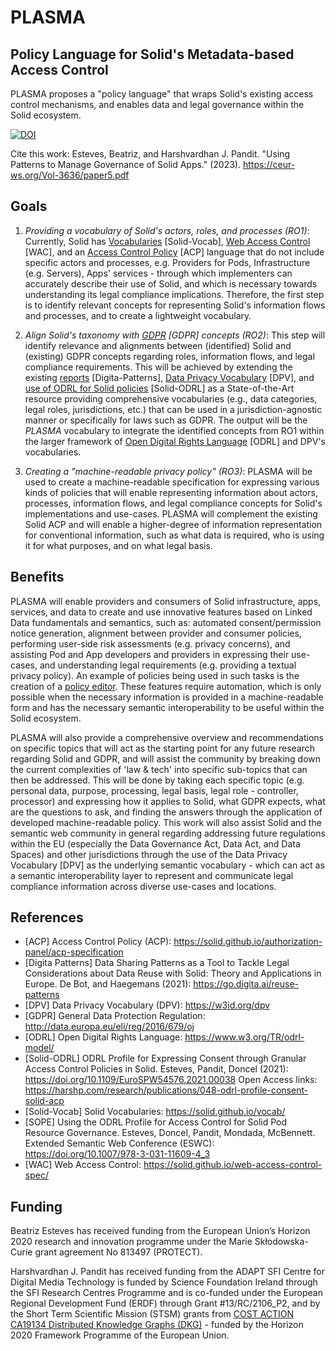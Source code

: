 # PLASMA
## Policy Language for Solid's Metadata-based Access Control

PLASMA proposes a "policy language" that wraps Solid's existing access control
mechanisms, and enables data and legal governance within the Solid ecosystem.

[![DOI](https://zenodo.org/badge/DOI/10.5281/zenodo.10259728.svg)](https://doi.org/10.5281/zenodo.10259728)

Cite this work: Esteves, Beatriz, and Harshvardhan J. Pandit. "Using Patterns to Manage Governance of Solid Apps." (2023). https://ceur-ws.org/Vol-3636/paper5.pdf 

## Goals

1. *Providing a vocabulary of Solid's actors, roles, and processes (RO1)*:
Currently, Solid has [Vocabularies](https://solid.github.io/vocab/) [Solid-Vocab],
[Web Access Control](https://solid.github.io/web-access-control-spec/) [WAC],
and an [Access Control Policy](https://solid.github.io/authorization-panel/acp-specification) [ACP]
language that do not include specific actors and processes, e.g. Providers for
Pods, Infrastructure (e.g. Servers), Apps' services - through which implementers
can accurately describe their use of Solid, and which is necessary towards
understanding its legal compliance implications. Therefore, the first step is to
identify relevant concepts for representing Solid's information flows and
processes, and to create a lightweight vocabulary. 

2. *Align Solid's taxonomy with [GDPR](http://data.europa.eu/eli/reg/2016/679/oj) [GDPR]
concepts (RO2)*: This step will identify relevance and alignments between
(identified) Solid and (existing) GDPR concepts regarding roles, information
flows, and legal compliance requirements. This will be achieved by extending the
existing [reports](https://go.digita.ai/reuse-patterns) [Digita-Patterns],
[Data Privacy Vocabulary](https://w3id.org/dpv) [DPV], and
[use of ODRL for Solid policies](https://doi.org/10.1109/EuroSPW54576.2021.00038) [Solid-ODRL]
as a State-of-the-Art resource providing comprehensive vocabularies (e.g., data
categories, legal roles, jurisdictions, etc.) that can be used in a
jurisdiction-agnostic manner or specifically for laws such as GDPR. The output
will be the _PLASMA_ vocabulary to integrate the identified concepts from RO1
within the larger framework of 
[Open Digital Rights Language](https://www.w3.org/TR/odrl-model/) [ODRL] and
DPV's vocabularies.

3. *Creating a "machine-readable privacy policy" (RO3)*: PLASMA will be used to
create a machine-readable specification for expressing various kinds of policies
that will enable representing information about actors, processes, information
flows, and legal compliance concepts for Solid's implementations and use-cases.
PLASMA will complement the existing Solid ACP and will enable a higher-degree of
information representation for conventional information, such as what data is
required, who is using it for what purposes, and on what legal basis. 

## Benefits

PLASMA will enable providers and consumers of Solid infrastructure, apps, 
services, and data to create and use innovative features based on Linked Data
fundamentals and semantics, such as: automated consent/permission notice
generation, alignment between provider and consumer policies, performing
user-side risk assessments (e.g. privacy concerns), and assisting Pod and App
developers and providers in expressing their use-cases, and understanding legal
requirements (e.g. providing a textual privacy policy). An example of policies
being used in such tasks is the creation of a
[policy editor](https://doi.org/10.1007/978-3-031-11609-4_3). These features
require automation, which is only possible when the necessary information is
provided in a machine-readable form and has the necessary semantic
interoperability to be useful within the Solid ecosystem.

PLASMA will also provide a comprehensive overview and recommendations on
specific topics that will act as the starting point for any future research
regarding Solid and GDPR, and will assist the community by breaking down the
current complexities of 'law & tech' into specific sub-topics that can then be
addressed. This will be done by taking each specific topic (e.g. personal data,
purpose, processing, legal basis, legal role - controller, processor) and
expressing how it applies to Solid, what GDPR expects, what are the questions to
ask, and finding the answers through the application of developed
machine-readable policy. This work will also assist Solid and the semantic web
community in general regarding addressing future regulations within the EU
(especially the Data Governance Act, Data Act, and Data Spaces) and other
jurisdictions through the use of the Data Privacy Vocabulary [DPV] as the
underlying semantic vocabulary - which can act as a semantic interoperability
layer to represent and communicate legal compliance information across diverse
use-cases and locations.

## References

- [ACP] Access Control Policy (ACP): https://solid.github.io/authorization-panel/acp-specification
- [Digita Patterns] Data Sharing Patterns as a Tool to Tackle Legal
  Considerations about Data Reuse with Solid: Theory and Applications in Europe.
  De Bot, and Haegemans (2021): https://go.digita.ai/reuse-patterns
- [DPV] Data Privacy Vocabulary (DPV): https://w3id.org/dpv
- [GDPR] General Data Protection Regulation: http://data.europa.eu/eli/reg/2016/679/oj
- [ODRL] Open Digital Rights Language: https://www.w3.org/TR/odrl-model/
- [Solid-ODRL] ODRL Profile for Expressing Consent through Granular Access
  Control Policies in Solid. Esteves, Pandit, Doncel (2021):
  https://doi.org/10.1109/EuroSPW54576.2021.00038 Open Access links:
  https://harshp.com/research/publications/048-odrl-profile-consent-solid-acp
- [Solid-Vocab] Solid Vocabularies: https://solid.github.io/vocab/
- [SOPE] Using the ODRL Profile for Access Control for Solid Pod Resource
  Governance. Esteves, Doncel, Pandit, Mondada, McBennett. Extended Semantic Web
  Conference (ESWC): https://doi.org/10.1007/978-3-031-11609-4_3
- [WAC] Web Access Control: https://solid.github.io/web-access-control-spec/

## Funding

Beatriz Esteves has received funding from the European Union’s Horizon 2020
research and innovation programme under the Marie Skłodowska-Curie grant
agreement No 813497 (PROTECT). 

Harshvardhan J. Pandit has received funding from the ADAPT SFI Centre for
Digital Media Technology is funded by Science Foundation Ireland through the SFI
Research Centres Programme and is co-funded under the European Regional
Development Fund (ERDF) through Grant #13/RC/2106_P2, and by the Short Term
Scientific Mission (STSM) grants from
[COST ACTION CA19134 Distributed Knowledge Graphs (DKG)](https://cost-dkg.eu/) - 
funded by the Horizon 2020 Framework Programme of the European Union.